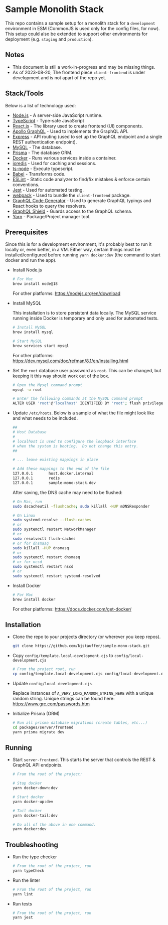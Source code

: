 # Sample Monolith Stack

This repo contains a sample setup for a monolith stack for a `development` environment in ESM (CommonJS is used only for the config files, for now). This setup could also be extended to support other environments for deployment (e.g. `staging` and `production`).

## Notes

- This document is still a work-in-progress and may be missing things.
- As of 2023-08-20, The frontend piece `client-frontend` is under development and is not apart of the repo yet.

## Stack/Tools

Below is a list of technology used:

- [Node.js](https://nodejs.org/dist/latest-v18.x/docs/api/) - A server-side JavaScript runtime.
- [TypeScript](https://www.typescriptlang.org/) - Type-safe JavaScript
- [React.js](https://react.dev/) - The library used to create frontend (UI) components.
- [Apollo GraphQL](https://www.apollographql.com/) - Used to implements the GraphQL API.
- [Express](http://expressjs.com/) - API routing (used to set up the GraphQL endpoint and a single REST authentication endpoint).
- [MySQL](https://www.mysql.com) - The database.
- [Prisma](https://www.prisma.io/) - The database ORM.
- [Docker](https://www.docker.com/) - Runs various services inside a container.
- [ioredis](https://github.com/redis/ioredis) - Used for caching and sessions.
- [ts-node](https://github.com/TypeStrong/ts-node) - Execute typescript.
- [Babel](https://babeljs.io/) - Transforms code.
- [ESLint](https://eslint.org/) - Static code analyzer to find/fix mistakes & enforce certain conventions.
- [Jest](https://jestjs.io/) - Used for automated testing.
- [webpack](https://webpack.js.org/) - Used to bundle the `client-frontend` package.
- [GraphQL Code Generator](https://the-guild.dev/graphql/codegen) - Used to generate GraphQL typings and React hooks to query the resolvers.
- [GraphQL Shield](https://the-guild.dev/graphql/shield) - Guards access to the GraphQL schema.
- [Yarn](https://yarnpkg.com/) - Package/Project manager tool.

## Prerequisites

Since this is for a development environment, it's probably best to run it locally or, even better, in a VM. Either way, certain things must be installed/configured before running `yarn docker:dev` (the command to start docker and run the app).

- Install Node.js

  ```sh
  # For Mac
  brew install node@18
  ```

  For other platforms: https://nodejs.org/en/download

- Install MySQL

  This installation is to store persistent data locally. The MySQL service running inside Docker is temporary and only used for automated tests.

  ```sh
  # Install MySQL
  brew install mysql

  # Start MySQL
  brew services start mysql
  ```

  For other platforms: https://dev.mysql.com/doc/refman/8.1/en/installing.html

- Set the `root` database user password as `root`. This can be changed, but keeping it this way should work out of the box.

  ```sh
  # Open the Mysql command prompt
  mysql -u root

  # Enter the following commands at the MySQL command prompt
  ALTER USER 'root'@'localhost' IDENTIFIED BY 'root'; flush privileges; exit;
  ```

- Update `/etc/hosts`.
  Below is a sample of what the file might look like and what needs to be included.

  ```sh
  ##
  # Host Database
  #
  # localhost is used to configure the loopback interface
  # when the system is booting.  Do not change this entry.
  ##

  # ... leave existing mappings in place

  # Add these mappings to the end of the file
  127.0.0.1       host.docker.internal
  127.0.0.1       redis
  127.0.0.1       sample-mono-stack.dev
  ```

  After saving, the DNS cache may need to be flushed:

  ```sh
  # On Mac, run
  sudo dscacheutil -flushcache; sudo killall -HUP mDNSResponder

  # On Linux
  sudo systemd-resolve --flush-caches
  # or
  sudo systemctl restart NetworkManager
  # or
  sudo resolvectl flush-caches
  # or for dnsmasq
  sudo killall -HUP dnsmasq
  # or
  sudo systemctl restart dnsmasq
  # or for ncsd
  sudo systemctl restart nscd
  # or
  sudo systemctl restart systemd-resolved
  ```

- Install Docker

  ```sh
  # For Mac
  brew install docker
  ```

  For other platforms: https://docs.docker.com/get-docker/

## Installation

- Clone the repo to your projects directory (or wherever you keep repos).

  ```sh
  git clone https://github.com/kjstauffer/sample-mono-stack.git
  ```

- Copy `config/template.local-development.cjs` to `config/local-development.cjs`

  ```sh
  # From the project root, run
  cp config/template.local-development.cjs config/local-development.cjs
  ```

- Update `config/local-development.cjs`

  Replace instances of `A_VERY_LONG_RANDOM_STRING_HERE` with a unique random string. Unique strings can be found here: https://www.grc.com/passwords.htm

- Initialize Prisma (ORM)

  ```sh
  # Run all prisma database migrations (create tables, etc...)
  cd packages/server/frontend
  yarn prisma migrate dev
  ```

## Running

- Start `server-frontend`. This starts the server that controls the REST & GraphQL API endpoints.

  ```sh
  # From the root of the project:

  # Stop docker
  yarn docker-down:dev

  # Start docker
  yarn docker-up:dev

  # Tail docker
  yarn docker-tail:dev

  # Do all of the above in one command.
  yarn docker:dev
  ```

## Troubleshooting

- Run the type checker

  ```sh
  # From the root of the project, run
  yarn typeCheck
  ```

- Run the linter

  ```sh
  # From the root of the project, run
  yarn lint
  ```

- Run tests

  ```sh
  # From the root of the project, run
  yarn jest
  ```
